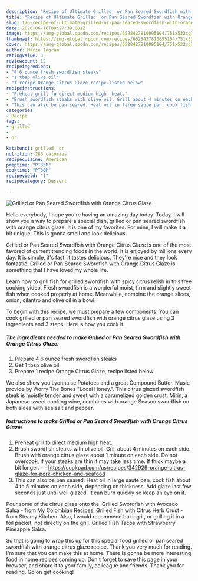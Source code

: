 ```yaml
---
description: "Recipe of Ultimate Grilled  or Pan Seared Swordfish with Orange Citrus Glaze"
title: "Recipe of Ultimate Grilled  or Pan Seared Swordfish with Orange Citrus Glaze"
slug: 176-recipe-of-ultimate-grilled-or-pan-seared-swordfish-with-orange-citrus-glaze
date: 2020-06-16T09:27:39.001Z
image: https://img-global.cpcdn.com/recipes/6528427810095104/751x532cq70/grilled-or-pan-seared-swordfish-with-orange-citrus-glaze-recipe-main-photo.jpg
thumbnail: https://img-global.cpcdn.com/recipes/6528427810095104/751x532cq70/grilled-or-pan-seared-swordfish-with-orange-citrus-glaze-recipe-main-photo.jpg
cover: https://img-global.cpcdn.com/recipes/6528427810095104/751x532cq70/grilled-or-pan-seared-swordfish-with-orange-citrus-glaze-recipe-main-photo.jpg
author: Marie Ingram
ratingvalue: 3
reviewcount: 12
recipeingredient:
- "4 6 ounce fresh swordfish steaks"
- "1 tbsp olive oil"
- "1 recipe Orange Citrus Glaze recipe listed below"
recipeinstructions:
- "Preheat grill fo direct medium high  heat."
- "Brush swordfish steaks with olive oil. Grill about 4 minutes on each side. Brush with orange citrus glaze about 1 minute on each side. Do not overcook, if your steaks are thin it may take less time. If thick maybe a bit longer.  https://cookpad.com/us/recipes/342929-orange-citrus-glaze-for-pork-chicken-and-seafood"
- "This can also be pan seared. Heat oil in large saute pan, cook fish about 4 to 5 minutes on each side, depending on thickness. Add glaze last few seconds just until well glazed. It can burn quickly so keep an eye on it."
categories:
- Recipe
tags:
- grilled
- 
- or

katakunci: grilled  or 
nutrition: 285 calories
recipecuisine: American
preptime: "PT35M"
cooktime: "PT38M"
recipeyield: "1"
recipecategory: Dessert

---
```



![Grilled  or Pan Seared Swordfish with Orange Citrus Glaze](https://img-global.cpcdn.com/recipes/6528427810095104/751x532cq70/grilled-or-pan-seared-swordfish-with-orange-citrus-glaze-recipe-main-photo.jpg)

Hello everybody, I hope you're having an amazing day today. Today, I will show you a way to prepare a special dish, grilled  or pan seared swordfish with orange citrus glaze. It is one of my favorites. For mine, I will make it a bit unique. This is gonna smell and look delicious.

Grilled  or Pan Seared Swordfish with Orange Citrus Glaze is one of the most favored of current trending foods in the world. It is enjoyed by millions every day. It is simple, it's fast, it tastes delicious. They're nice and they look fantastic. Grilled  or Pan Seared Swordfish with Orange Citrus Glaze is something that I have loved my whole life.

Learn how to grill fish for grilled swordfish with spicy citrus relish in this free cooking video. Fresh swordfish is a wonderful moist, firm and slightly sweet fish when cooked properly at home. Meanwhile, combine the orange slices, onion, cilantro and olive oil in a bowl.


To begin with this recipe, we must prepare a few components. You can cook grilled  or pan seared swordfish with orange citrus glaze using 3 ingredients and 3 steps. Here is how you cook it.

<!--inarticleads1-->

##### The ingredients needed to make Grilled  or Pan Seared Swordfish with Orange Citrus Glaze:

1. Prepare 4 6 ounce fresh swordfish steaks
1. Get 1 tbsp olive oil
1. Prepare 1 recipe Orange Citrus Glaze, recipe listed below


We also show you Lyonnaise Potatoes and a great Compound Butter. Music provide by Worry The Bones &#34;Local Honey.&#34;. This citrus glazed swordfish steak is moistly tender and sweet with a caramelized golden crust. Mirin, a Japanese sweet cooking wine, combines with orange Season swordfish on both sides with sea salt and pepper. 

<!--inarticleads2-->

##### Instructions to make Grilled  or Pan Seared Swordfish with Orange Citrus Glaze:

1. Preheat grill fo direct medium high  heat.
1. Brush swordfish steaks with olive oil. Grill about 4 minutes on each side. Brush with orange citrus glaze about 1 minute on each side. Do not overcook, if your steaks are thin it may take less time. If thick maybe a bit longer. -  - https://cookpad.com/us/recipes/342929-orange-citrus-glaze-for-pork-chicken-and-seafood
1. This can also be pan seared. Heat oil in large saute pan, cook fish about 4 to 5 minutes on each side, depending on thickness. Add glaze last few seconds just until well glazed. It can burn quickly so keep an eye on it.


Pour some of the citrus glaze onto the. Grilled Swordfish with Avocado Salsa - from My Colombian Recipes. Grilled Fish with Citrus Herb Crust - from Steamy Kitchen. Also, I would recommend baking it, or grilling it in a foil packet, not directly on the grill. Grilled Fish Tacos with Strawberry Pineapple Salsa. 

So that is going to wrap this up for this special food grilled  or pan seared swordfish with orange citrus glaze recipe. Thank you very much for reading. I'm sure that you can make this at home. There is gonna be more interesting food in home recipes coming up. Don't forget to save this page in your browser, and share it to your family, colleague and friends. Thank you for reading. Go on get cooking!
